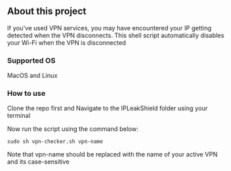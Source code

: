 ## About this project

If you've used VPN services, you may have encountered your IP getting detected when the VPN disconnects. This shell script automatically disables your Wi-Fi when the VPN is disconnected

### Supported OS

MacOS and Linux

### How to use

Clone the repo first and Navigate to the IPLeakShield folder using your terminal  
  
Now run the script using the command below:

`sudo sh vpn-checker.sh vpn-name`

Note that vpn-name should be replaced with the name of your active VPN and its case-sensitive